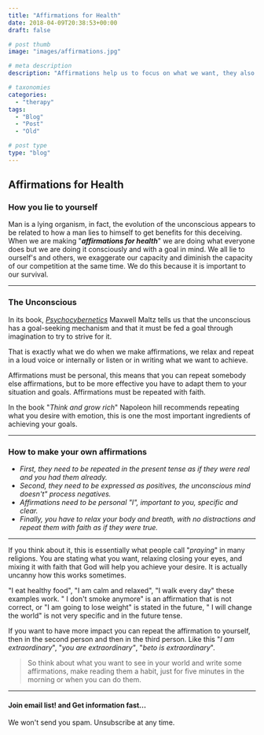 ```yaml
---
title: "Affirmations for Health"
date: 2018-04-09T20:38:53+00:00
draft: false

# post thumb
image: "images/affirmations.jpg"

# meta description
description: "Affirmations help us to focus on what we want, they also change our personal perception to a more positive one."

# taxonomies
categories: 
  - "therapy"
tags:
  - "Blog"
  - "Post"
  - "Old"

# post type
type: "blog"
---
```

Affirmations for Health
-----------------------

### How you lie to yourself

Man is a lying organism, in fact, the evolution of the unconscious appears to be related to how a man lies to himself to get benefits for this deceiving. When we are making "**_affirmations for health_**" we are doing what everyone does but we are doing it consciously and with a goal in mind. We all lie to ourself's and others, we exaggerate our capacity and diminish the capacity of our competition at the same time. We do this because it is important to our survival.

* * *

### The Unconscious

In its book, [_Psychocybernetics_](https://www.amazon.com/gp/product/B00SI02BW4/ref=dbs_a_def_rwt_hsch_vapi_tkin_p1_i0) Maxwell Maltz tells us that the unconscious has a goal-seeking mechanism and that it must be fed a goal through imagination to try to strive for it.

That is exactly what we do when we make affirmations, we relax and repeat in a loud voice or internally or listen or in writing what we want to achieve.

Affirmations must be personal, this means that you can repeat somebody else affirmations, but to be more effective you have to adapt them to your situation and goals. Affirmations must be repeated with faith.

In the book "_Think and grow rich_" Napoleon hill recommends repeating what you desire with emotion, this is one the most important ingredients of achieving your goals.

* * *

### How to make your own affirmations

*   _First, they need to be repeated in the present tense as if they were real and you had them already._
*   _Second, they need to be expressed as positives, the unconscious mind doesn't" process negatives._
*   _Affirmations need to be personal "I", important to you, specific and clear._
*   _Finally, you have to relax your body and breath, with no distractions and repeat them with faith as if they were true._

* * *

If you think about it, this is essentially what people call "_praying_" in many religions. You are stating what you want, relaxing closing your eyes, and mixing it with faith that God will help you achieve your desire. It is actually uncanny how this works sometimes.

"I eat healthy food", "I am calm and relaxed", "I walk every day" these examples work. " I don't smoke anymore" is an affirmation that is not correct, or "I am going to lose weight" is stated in the future, " I will change the world" is not very specific and in the future tense.

If you want to have more impact you can repeat the affirmation to yourself, then in the second person and then in the third person. Like this "_I am extraordinary_", "_you are extraordinary"_, "_beto is extraordinary_".

>So think about what you want to see in your world and write some affirmations, make reading them a habit, just for five minutes in the morning or when you can do them.

* * *

#### Join email list! and Get information fast...

We won't send you spam. Unsubscribe at any time.